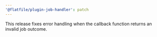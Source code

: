 ```yaml
---
'@flatfile/plugin-job-handler': patch
---
```


This release fixes error handling when the callback function returns an invalid job outcome.
